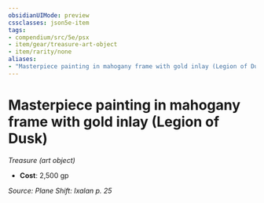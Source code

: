 ```yaml
---
obsidianUIMode: preview
cssclasses: json5e-item
tags:
- compendium/src/5e/psx
- item/gear/treasure-art-object
- item/rarity/none
aliases: 
- "Masterpiece painting in mahogany frame with gold inlay (Legion of Dusk)"
---
```

# Masterpiece painting in mahogany frame with gold inlay (Legion of Dusk)
*Treasure (art object)*  

- **Cost**: 2,500 gp

*Source: Plane Shift: Ixalan p. 25*